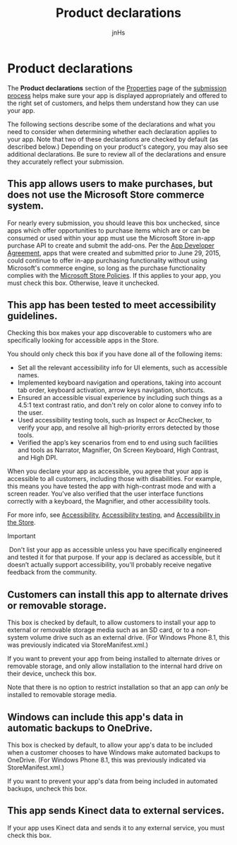 ﻿---
author: jnHs
Description: Product declarations help make sure your app is displayed appropriately in the Microsoft Store and offered to the right set of customers.
title: Product declarations
ms.assetid: 3AF618F3-2B47-4A57-B7E8-1DF979D4A82C
ms.author: wdg-dev-content
ms.date: 12/05/2017
ms.topic: article
ms.prod: windows
ms.technology: uwp
keywords: windows 10, uwp
ms.localizationpriority: medium
---

# Product declarations

The **Product declarations** section of the [Properties](enter-app-properties.md) page of the [submission process](app-submissions.md) helps make sure your app is displayed appropriately and offered to the right set of customers, and helps them understand how they can use your app.

The following sections describe some of the declarations and what you need to consider when determining whether each declaration applies to your app. Note that two of these declarations are checked by default (as described below.) Depending on your product's category, you may also see additional declarations. Be sure to review all of the declarations and ensure they accurately reflect your submission.

## This app allows users to make purchases, but does not use the Microsoft Store commerce system.

For nearly every submission, you should leave this box unchecked, since apps which offer opportunities to purchase items which are or can be consumed or used within your app must use the Microsoft Store in-app purchase API to create and submit the add-ons. Per the [App Developer Agreement](https://docs.microsoft.com/legal/windows/agreements/app-developer-agreement), apps that were created and submitted prior to June 29, 2015, could continue to offer in-app purchasing functionality without using Microsoft's commerce engine, so long as the purchase functionality complies with the [Microsoft Store Policies](https://docs.microsoft.com/legal/windows/agreements/store-policies#108-financial-transactions). If this applies to your app, you must check this box. Otherwise, leave it unchecked.

## This app has been tested to meet accessibility guidelines.

Checking this box makes your app discoverable to customers who are specifically looking for accessible apps in the Store.

You should only check this box if you have done all of the following items:

-   Set all the relevant accessibility info for UI elements, such as accessible names.
-   Implemented keyboard navigation and operations, taking into account tab order, keyboard activation, arrow keys navigation, shortcuts.
-   Ensured an accessible visual experience by including such things as a 4.5:1 text contrast ratio, and don't rely on color alone to convey info to the user.
-   Used accessibility testing tools, such as Inspect or AccChecker, to verify your app, and resolve all high-priority errors detected by those tools.
-   Verified the app’s key scenarios from end to end using such facilities and tools as Narrator, Magnifier, On Screen Keyboard, High Contrast, and High DPI.

When you declare your app as accessible, you agree that your app is accessible to all customers, including those with disabilities. For example, this means you have tested the app with high-contrast mode and with a screen reader. You've also verified that the user interface functions correctly with a keyboard, the Magnifier, and other accessibility tools.

For more info, see [Accessibility](../design/accessibility/accessibility.md), [Accessibility testing](../design/accessibility/accessibility-testing.md), and [Accessibility in the Store](../design/accessibility/accessibility-in-the-store.md).

> [!IMPORTANT]
> Don't list your app as accessible unless you have specifically engineered and tested it for that purpose. If your app is declared as accessible, but it doesn’t actually support accessibility, you'll probably receive negative feedback from the community.

## Customers can install this app to alternate drives or removable storage.

This box is checked by default, to allow customers to install your app to external or removable storage media such as an SD card, or to a non-system volume drive such as an external drive. (For Windows Phone 8.1, this was previously indicated via StoreManifest.xml.)

If you want to prevent your app from being installed to alternate drives or removable storage, and only allow installation to the internal hard drive on their device, uncheck this box.

Note that there is no option to restrict installation so that an app can *only* be installed to removable storage media.


## Windows can include this app's data in automatic backups to OneDrive.

This box is checked by default, to allow your app's data to be included when a customer chooses to have Windows make automated backups to OneDrive. (For Windows Phone 8.1, this was previously indicated via StoreManifest.xml.)

If you want to prevent your app's data from being included in automated backups, uncheck this box.


## This app sends Kinect data to external services. 

If your app uses Kinect data and sends it to any external service, you must check this box.



 

 

 




